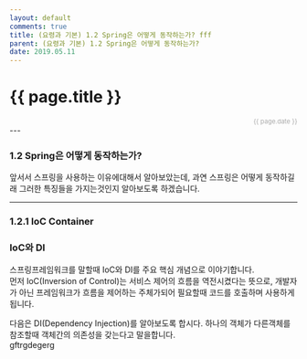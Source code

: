 ```yaml
---
layout: default
comments: true
title: (요령과 기본) 1.2 Spring은 어떻게 동작하는가? fff
parent: (요령과 기본) 1.2 Spring은 어떻게 동작하는가?
date: 2019.05.11
---
```


<h1>{{ page.title }}</h1>  
<div style="text-align:right; font-size:11px; color:#aaa">{{ page.date }} </div>
---

### 1.2 Spring은 어떻게 동작하는가?
앞서서 스프링을 사용하는 이유에대해서 알아보았는데, 과연 스프링은 어떻게 동작하길래 그러한 특징들을 가지는것인지 알아보도록 하겠습니다.  

---

### 1.2.1 IoC Container
### IoC와 DI
스프링프레임워크를 말할때 IoC와 DI를 주요 핵심 개념으로 이야기합니다.  
먼저 IoC(Inversion of Control)는 서비스 제어의 흐름을 역전시켰다는 뜻으로, 개발자가 아닌 프레임워크가 흐름을 제어하는 주체가되어 필요할때 코드를 호출하며 사용하게됩니다.   

다음은 DI(Dependency Injection)를 알아보도록 합시다. 하나의 객체가 다른객체를 참조할때 객체간의 의존성을 갖는다고 말을합니다.  
gftrgdegerg
